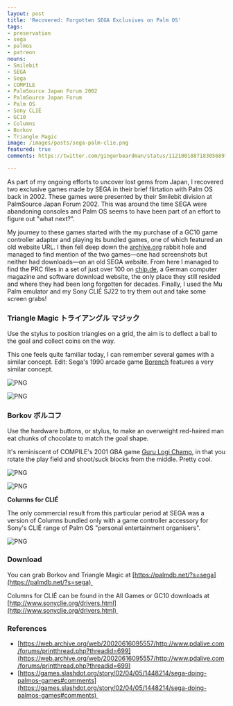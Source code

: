 ```yaml
---
layout: post
title: 'Recovered: Forgotten SEGA Exclusives on Palm OS'
tags:
- preservation
- sega
- palmos
- patreon
nouns:
- Smilebit
- SEGA
- Sega
- COMPILE
- PalmSource Japan Forum 2002
- PalmSource Japan Forum
- Palm OS
- Sony CLIÉ
- GC10
- Columns
- Borkov
- Triangle Magic
image: /images/posts/sega-palm-clie.png
featured: true
comments: https://twitter.com/gingerbeardman/status/1121001887183056897

---
```


As part of my ongoing efforts to uncover lost gems from Japan, I recovered two exclusive games made by SEGA in their brief flirtation with Palm OS back in 2002. These games were presented by their Smilebit division at PalmSource Japan Forum 2002. This was around the time SEGA were abandoning consoles and Palm OS seems to have been part of an effort to figure out "what next?".

My journey to these games started with the my purchase of a GC10 game controller adapter and playing its bundled games, one of which featured an old website URL. I then fell deep down the [archive.org](https://web.archive.org/web/20020408142525/http://pda.sega.co.jp/) rabbit hole and managed to find mention of the two games—one had screenshots but neither had downloads—on an old SEGA website. From here I managed to find the PRC files in a set of just over 100 on [chip.de](http://chip.de), a German computer magazine and software download website, the only place they still resided and where they had been long forgotten for decades. Finally, I used the Mu Palm emulator and my Sony CLIÉ SJ22 to try them out and take some screen grabs!

### Triangle Magic トライアングル マジック

Use the stylus to position triangles on a grid, the aim is to deflect a ball to the goal and collect coins on the way.

This one feels quite familiar today, I can remember several games with a similar concept. Edit: Sega's 1990 arcade game [Borench](https://www.mobygames.com/game/arcade/borench) features a very similar concept.

![PNG](https://cdn.gingerbeardman.com/images/posts/sega-palm-triangle-magic-1.png)

![PNG](https://cdn.gingerbeardman.com/images/posts/sega-palm-triangle-magic-2.png)

### Borkov ボルコフ

Use the hardware buttons, or stylus, to make an overweight red-haired man eat chunks of chocolate to match the goal shape.

It's reminiscent of COMPILE's 2001 GBA game [Guru Logi Champ](https://www.mobygames.com/game/guru-logi-champ), in that you rotate the play field and shoot/suck blocks from the middle. Pretty cool.

![PNG](https://cdn.gingerbeardman.com/images/posts/sega-palm-borkov-1.png)

![PNG](https://cdn.gingerbeardman.com/images/posts/sega-palm-borkov-2.png)

**Columns for CLIÉ**

The only commercial result from this particular period at SEGA was a version of Columns bundled only with a game controller accessory for Sony's CLIÉ range of Palm OS "personal entertainment organisers".

![PNG](https://cdn.gingerbeardman.com/images/posts/sega-palm-clie.png)

### Download

You can grab Borkov and Triangle Magic at [https://palmdb.net/?s=sega](https://palmdb.net/?s=sega) 

Columns for CLIÉ can be found in the All Games or GC10 downloads at [http://www.sonyclie.org/drivers.html](http://www.sonyclie.org/drivers.html) 

### References

*   [https://web.archive.org/web/20020616095557/http://www.pdalive.com/forums/printthread.php?threadid=699](https://web.archive.org/web/20020616095557/http://www.pdalive.com/forums/printthread.php?threadid=699)
*   [https://games.slashdot.org/story/02/04/05/1448214/sega-doing-palmos-games#comments](https://games.slashdot.org/story/02/04/05/1448214/sega-doing-palmos-games#comments) 
